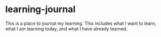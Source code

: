 learning-journal
================

This is a place to journal my learning. This includes what I want to learn, what I am learning today, and what I have already learned.
